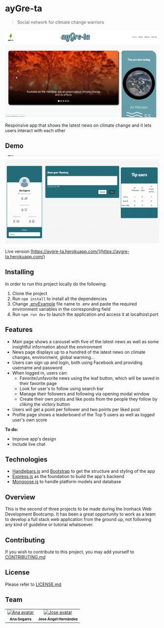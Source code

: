 # ayGre-ta
> Social network for climate change warriors

![home page](public/images/readme-imgs/home.png)

Responsive app that shows the latest news on climate change and it lets users interact with each other 

## Demo
![features demonstration](public/images/readme-imgs/features.gif)

Live version [https://aygre-ta.herokuapp.com/](https://aygre-ta.herokuapp.com/)

## Installing
In order to run this project locally do the following:

1. Clone the project
2. Run `npm install` to install all the dependencies
3. Change [.envExample](https://github.com/Iron-berg/ayGre-ta/blob/master/.envExample) file name to .env and paste the required environment variables in the corresponding field 
4. Run `npm run dev` to launch the application and access it at localhost:port

## Features
* Main page shows a carousel with five of the latest news as well as some insightful information about the environment
* News page displays up to a hundred of the latest news on climate changes, environment, global warming...
* Users can sign up and login, both using Facebook and providing username and password 
* When logged in, users can: 
  - Favorite/unfavorite news using the leaf button, which will be saved in their favorite page
  - Look for user's to follow using search bar
  - Manage their followers and following via opening modal window
  - Create their own posts and like posts from the people they follow by cliking the victory button
* Users will get a point per follower and two points per liked post 
* Profile page shows a leaderboard of the Top 5 users as well as logged user's own score

**To do:**
* Improve app's design
* Include live chat

## Technologies
* [Handlebars.js](https://handlebarsjs.com/) and [Bootstrap](https://getbootstrap.com/) to get the structure and styling of the app
* [Express.js](https://expressjs.com/) as the foundation to build the app's backend
* [Mongoose.js](https://mongoosejs.com/) to handle platform models and database

## Overview 
This is the second of three projects to be made during the Ironhack Web Development Bootcamp. It has been a great opportunity to work as a team to develop a full stack web application from the ground up, not following any kind of guideline or tutorial whatsoever.

## Contributing
If you wish to contribute to this project, you may add yourself to [CONTRIBUTING.md](https://github.com/Iron-berg/ayGre-ta/blob/master/CONTRIBUTING.md)

## License
Please refer to [LICENSE.md](https://github.com/Iron-berg/ayGre-ta/blob/master/LICENSE.md)

## Team
<table>
<tr><td align="center"><a href="https://github.com/anaSegarra"><img src="https://avatars3.githubusercontent.com/u/45148338?s=400&v=4" width="100px;" alt="Ana avatar"/><br/><sub><b>Ana Segarra</b></sub></a><br/><a href="https://github.com/anaSegarra"></a>
<td align="center"><a href="https://github.com/joseanher81"><img src="https://avatars3.githubusercontent.com/u/23436377?s=400&v=4" width="100px;" alt="Jose avatar"/><br/><sub><b>Jose Ángel Hernández</b></sub></a><br/><a href="https://github.com/joseanher81"></a>
</table>
